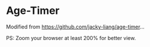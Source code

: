 # Age-Timer
Modified from https://github.com/jacky-liang/age-timer... 

PS: Zoom your browser at least 200% for better view.